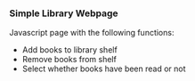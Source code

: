 ### Simple Library Webpage

Javascript page with the following functions:
- Add books to library shelf
- Remove books from shelf
- Select whether books have been read or not